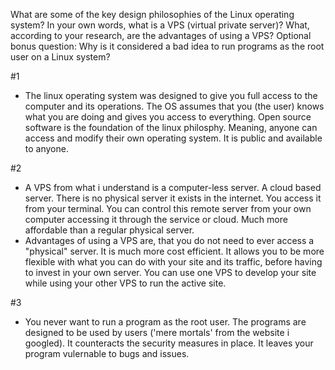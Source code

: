 What are some of the key design philosophies of the Linux operating system?
In your own words, what is a VPS (virtual private server)? What, according to your research, are the advantages of using a VPS?
Optional bonus question: Why is it considered a bad idea to run programs as the root user on a Linux system?

#1
* The linux operating system was designed to give you full access to the computer and its operations. The OS assumes that you (the user) knows what you are doing and gives you access to everything. Open source software is the foundation of the linux philosphy. Meaning, anyone can access and modify their own operating system. It is public and available to anyone.


#2
* A VPS from what i understand is a computer-less server. A cloud based server. There is no physical server it exists in the internet. You access it from your terminal. You can control this remote server from your own computer accessing it through the service or cloud. Much more affordable than a regular physical server.
* Advantages of using a VPS are, that you do not need to ever access a "physical" server. It is much more cost efficient. It allows you to be more flexible with what you can do with your site and its traffic, before having to invest in your own server. You can use one VPS to develop your site while using your other VPS to run the active site.

#3
* You never want to run a program as the root user. The programs are designed to be used by users ('mere mortals' from the website i googled). It counteracts the security measures in place. It leaves your program vulernable to bugs and issues.